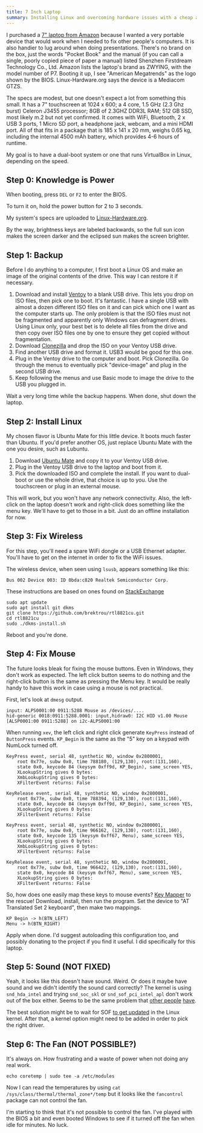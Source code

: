 ```yaml
---
title: 7 Inch Laptop
summary: Installing Linux and overcoming hardware issues with a cheap and small laptop.
---
```


I purchased a [7" laptop from Amazon](https://smile.amazon.com/gp/product/B09CQ22335/ref=ppx_yo_dt_b_asin_title_o04_s00?ie=UTF8&th=1) because I wanted a very portable device that would work when I needed to fix other people's computers. It is also handier to lug around when doing presentations. There's no brand on the box, just the words "Pocket Book" and the manual (if you can call a single, poorly copied piece of paper a manual) listed Shenzhen Firstdream Technology Co., Ltd. Amazon lists the laptop's brand as ZWYING, with the model number of P7. Booting it up, I see "American Megatrends" as the logo shown by the BIOS. Linux-Hardware.org says the device is a Mediacom GTZS.

The specs are modest, but one doesn't expect a lot from something this small. It has a 7" touchscreen at 1024 x 600; a 4 core, 1.5 GHz (2.3 Ghz burst) Celeron J3455 processor; 8GB of 2.3GHZ DDR3L RAM; 512 GB SSD, most likely m.2 but not yet confirmed. It comes with WiFi, Bluetooth, 2 x USB 3 ports, 1 Micro SD port, a headphone jack, webcam, and a mini HDMI port. All of that fits in a package that is 185 x 141 x 20 mm, weighs 0.65 kg, including the internal 4500 mAh battery, which provides 4-6 hours of runtime.

My goal is to have a dual-boot system or one that runs VirtualBox in Linux, depending on the speed.


Step 0: Knowledge is Power
--------------------------

When booting, press `DEL` or `F2` to enter the BIOS.

To turn it on, hold the power button for 2 to 3 seconds.

My system's specs are uploaded to [Linux-Hardware.org](https://linux-hardware.org/?probe=a2a881793d).

By the way, brightness keys are labeled backwards, so the full sun icon makes the screen darker and the eclipsed sun makes the screen brighter.


Step 1: Backup
--------------

Before I do anything to a computer, I first boot a Linux OS and make an image of the original contents of the drive. This way I can restore it if necessary.

1. Download and install [Ventoy](https://www.ventoy.net/en/download.html) to a blank USB drive. This lets you drop on ISO files, then pick one to boot. It's fantastic. I have a single USB with almost a dozen different ISO files on it and can pick which one I want as the computer starts up. The only problem is that the ISO files must not be fragmented and apparently only Windows can defragment drives. Using Linux only, your best bet is to delete all files from the drive and then copy over ISO files one by one to ensure they get copied without fragmentation.
2. Download [Clonezilla](https://clonezilla.org/downloads.php) and drop the ISO on your Ventoy USB drive.
3. Find another USB drive and format it. USB3 would be good for this one.
4. Plug in the Ventoy drive to the computer and boot. Pick Clonezilla. Go through the menus to eventually pick "device-image" and plug in the second USB drive.
5. Keep following the menus and use Basic mode to image the drive to the USB you plugged in.

Wait a very long time while the backup happens. When done, shut down the laptop.


Step 2: Install Linux
---------------------

My chosen flavor is Ubuntu Mate for this little device. It boots much faster than Ubuntu. If you'd prefer another OS, just replace Ubuntu Mate with the one you desire, such as Lubuntu.

1. Download [Ubuntu Mate](https://ubuntu-mate.org/) and copy it to your Ventoy USB drive.
2. Plug in the Ventoy USB drive to the laptop and boot from it.
3. Pick the downloaded ISO and complete the install. If you want to dual-boot or use the whole drive, that choice is up to you. Use the touchscreen or plug in an external mouse.

This will work, but you won't have any network connectivity. Also, the left-click on the laptop doesn't work and right-click does something like the menu key. We'll have to get to those in a bit. Just do an offline installation for now.


Step 3: Fix Wireless
--------------------

For this step, you'll need a spare WiFi dongle or a USB Ethernet adapter. You'll have to get on the internet in order to fix the WiFi issues.

The wireless device, when seen using `lsusb`, appears something like this:

    Bus 002 Device 003: ID 0bda:c820 Realtek Semiconductor Corp.

These instructions are based on ones found on [StackExchange](https://askubuntu.com/questions/1303035/rtl8821cu-wifi-bluetooth-usb-0bdac820)

    sudo apt update
    sudo apt install git dkms
    git clone https://github.com/brektrou/rtl8821cu.git
    cd rtl8821cu
    sudo ./dkms-install.sh

Reboot and you're done.


Step 4: Fix Mouse
-----------------

The future looks bleak for fixing the mouse buttons. Even in Windows, they don't work as expected. The left click button seems to do nothing and the right-click button is the same as pressing the Menu key. It would be really handy to have this work in case using a mouse is not practical.

First, let's look at `dmesg` output.

    input: ALPS0001:00 0911:5288 Mouse as /devices/....
    hid-generic 0018:0911:5288.0001: input,hidraw0: I2C HID v1.00 Mouse [ALSP0001:00 0911:5288] on i2c-ALPS0001:00

When running `xev`, the left click and right click generate `KeyPress` instead of `ButtonPress` events. `KP_Begin` is the same as the "5" key on a keypad with NumLock turned off.

    KeyPress event, serial 48, synthetic NO, window 0x2800001,
        root 0x77e, subw 0x0, time 788180, (129,130), root:(131,160),
        state 0x0, keycode 84 (keysym 0xff9d, KP_Begin), same_screen YES,
        XLookupString gives 0 bytes:
        XmbLookupString gives 0 bytes:
        XFilterEvent returns: False

    KeyRelease event, serial 48, synthetic NO, window 0x2800001,
        root 0x77e, subw 0x0, time 788394, (129,130), root:(131,160),
        state 0x0, keycode 84 (keysym 0xff9d, KP_Begin), same_screen YES,
        XLookupString gives 0 bytes:
        XFilterEvent returns: False

    KeyPress event, serial 48, synthetic NO, window 0x2800001,
        root 0x77e, subw 0x0, time 966162, (129,130), root:(131,160),
        state 0x0, keycode 135 (keysym 0xff67, Menu), same_screen YES,
        XLookupString gives 0 bytes:
        XmbLookupString gives 0 bytes:
        XFilterEvent returns: False

    KeyRelease event, serial 48, synthetic NO, window 0x2800001,
        root 0x77e, subw 0x0, time 966422, (129,130), root:(131,160),
        state 0x0, keycode 84 (keysym 0xff67, Menu), same_screen YES,
        XLookupString gives 0 bytes:
        XFilterEvent returns: False

So, how does one easily map these keys to mouse events? [Key Mapper](https://github.com/sezanzeb/key-mapper/) to the rescue! Download, install, then run the program. Set the device to "AT Translated Set 2 keyboard", then make two mappings.

    KP Begin -> h(BTN_LEFT)
    Menu -> h(BTN_RIGHT)

Apply when done. I'd suggest autoloading this configuration too, and possibly donating to the project if you find it useful. I did specifically for this laptop.


Step 5: Sound (NOT FIXED)
-------------------------

Yeah, it looks like this doesn't have sound. Weird. Or does it maybe have sound and we didn't identify the sound card correctly? The kernel is using `snd_hda_intel` and trying `snd_soc_skl` or `snd_sof_pci_intel_apl` don't work out of the box either. Seems to be the same problem that [other people](https://askubuntu.com/questions/1351816/intel-j3455-dummy-sound-issue-snd-intel) [have](https://forum.mxlinux.org/viewtopic.php?t=66187).

The best solution might be to wait for SOF [to get updated](https://github.com/thesofproject/linux/pull/2962) in the Linux kernel. After that, a kernel option might need to be added in order to pick the right driver.


Step 6: The Fan (NOT POSSIBLE?)
-------------------------------

It's always on. How frustrating and a waste of power when not doing any real work.

    echo coretemp | sudo tee -a /etc/modules

Now I can read the temperatures by using `cat /sys/class/thermal/thermal_zone*/temp` but it looks like the `fancontrol` package can not control the fan.

I'm starting to think that it's not possible to control the fan. I've played with the BIOS a bit and even booted Windows to see if it turned off the fan when idle for minutes. No luck.
